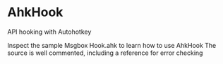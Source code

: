 # AhkHook

API hooking with Autohotkey

Inspect the sample Msgbox Hook.ahk to learn how to use AhkHook
The source is well commented, including a reference for error checking
